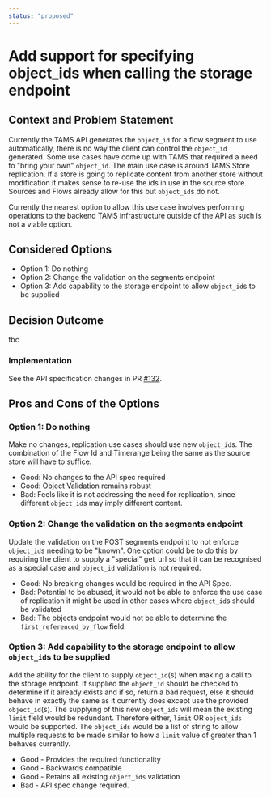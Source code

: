 ```yaml
---
status: "proposed"
---
```

# Add support for specifying object_ids when calling the storage endpoint

## Context and Problem Statement

Currently the TAMS API generates the `object_id` for a flow segment to use automatically, there is no way the client can control the `object_id` generated.
Some use cases have come up with TAMS that required a need to "bring your own" `object_id`.
The main use case is around TAMS Store replication.
If a store is going to replicate content from another store without modification it makes sense to re-use the ids in use in the source store.
Sources and Flows already allow for this but `object_id`s do not.

Currently the nearest option to allow this use case involves performing operations to the backend TAMS infrastructure outside of the API as such is not a viable option.  

## Considered Options

- Option 1: Do nothing
- Option 2: Change the validation on the segments endpoint
- Option 3: Add capability to the storage endpoint to allow `object_id`s to be supplied

## Decision Outcome

tbc

### Implementation

See the API specification changes in PR [#132](https://github.com/bbc/tams/pull/132).

## Pros and Cons of the Options

### Option 1: Do nothing

Make no changes, replication use cases should use new `object_id`s.
The combination of the Flow Id and Timerange being the same as the source store will have to suffice.

- Good: No changes to the API spec required
- Good: Object Validation remains robust
- Bad: Feels like it is not addressing the need for replication, since different `object_id`s may imply different content.

### Option 2: Change the validation on the segments endpoint

Update the validation on the POST segments endpoint to not enforce `object_id`s needing to be "known".
One option could be to do this by requiring the client to supply a "special" get_url so that it can be recognised as a special case and `object_id` validation is not required.

- Good: No breaking changes would be required in the API Spec.
- Bad: Potential to be abused, it would not be able to enforce the use case of replication it might be used in other cases where `object_id`s should be validated
- Bad: The objects endpoint would not be able to determine the `first_referenced_by_flow` field.

### Option 3: Add capability to the storage endpoint to allow `object_id`s to be supplied

Add the ability for the client to supply `object_id`(s) when making a call to the storage endpoint.
If supplied the `object_id` should be checked to determine if it already exists and if so, return a bad request, else it should behave in exactly the same as it currently does except use the provided `object_id`(s).
The supplying of this new `object_ids` will mean the existing `limit` field would be redundant.
Therefore either, `limit` OR `object_ids` would be supported.
The `object_ids` would be a list of string to allow multiple requests to be made similar to how a `limit` value of greater than 1 behaves currently.

- Good - Provides the required functionality
- Good - Backwards compatible
- Good - Retains all existing `object_ids` validation
- Bad - API spec change required.
